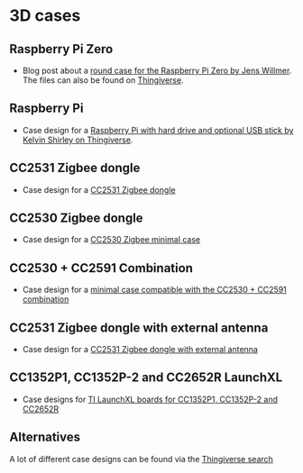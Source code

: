 ---
---
# 3D cases

## Raspberry Pi Zero
 - Blog post about a [round case for the Raspberry Pi Zero by Jens Willmer][jwillmer-blog-post]. The files can also be found on [Thingiverse][thingiverse-jwillmer-design].

## Raspberry Pi
 - Case design for a [Raspberry Pi with hard drive and optional USB stick by Kelvin Shirley on Thingiverse][thingiverse-rpi-owncloud-design].

## CC2531 Zigbee dongle
 - Case design for a [CC2531 Zigbee dongle][thingiverse-rpi-cc2531-dongle]

## CC2530 Zigbee dongle
 - Case design for a [CC2530 Zigbee minimal case][thingiverse-cc2530-case]

## CC2530 + CC2591 Combination
- Case design for a [minimal case compatible with the CC2530 + CC2591 combination][thingiverse-cc2530-cc2591-case]

## CC2531 Zigbee dongle with external antenna
 - Case design for a [CC2531 Zigbee dongle with external antenna](https://www.thingiverse.com/thing:3731958)

## CC1352P1, CC1352P-2 and CC2652R LaunchXL
- Case designs for [TI LaunchXL boards for CC1352P1, CC1352P-2 and CC2652R](https://www.thingiverse.com/thing:3928171)

## Alternatives
A lot of different case designs can be found via the [Thingiverse search][thingiverse-search-rpi]

[jwillmer-blog-post]: https://jwillmer.de/blog/tools/raspberry-pi-zero-cc2531-case
[thingiverse-jwillmer-design]: https://www.thingiverse.com/thing:3101600
[thingiverse-search-rpi]: https://www.thingiverse.com/search?q=raspberry+pi+case
[thingiverse-rpi-owncloud-design]: https://www.thingiverse.com/thing:1357022
[thingiverse-rpi-cc2531-dongle]: https://www.thingiverse.com/thing:2803664
[thingiverse-cc2530-case]: https://www.thingiverse.com/thing:3257462
[thingiverse-cc2530-cc2591-case]: https://www.thingiverse.com/thing:3416548

